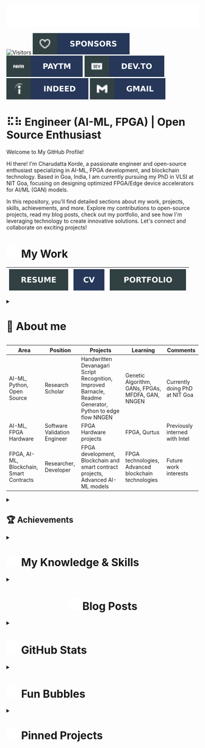 ![SVG Banners](assets/svg/profile_banner.svg)

![Visitors](https://api.visitorbadge.io/api/visitors?path=https%3A%2F%2Fgithub.com%2Fcharudatta10&countColor=%23263759)
[![Github-sponsors](assets/svg/sponsors-100000.svg)](https://github.com/sponsors/charudatta10)
[![Paytm](assets/svg/paytm-100000.svg)](assets/images/pay4.jpeg)
[![Dev.to](assets/svg/devto.svg)](https://dev.to/charudatta10)
[![indeed](assets/svg/indeed-100000.svg)](https://profile.indeed.com/p/charudattak-h04r448)
[![Gmail](assets/svg/gmail-100000.svg)](mailto:152109007c@gmail.com)
<!-- [![indeed](assets/svg/indeed-100000.svg)](https://profile.indeed.com/p/charudattak-h04r448)
[![Gmail](assets/svg/gmail-100000.svg)](mailto:152109007c@gmail.com) -->

# ⠯⠷ Engineer (AI-ML, FPGA) | Open Source Enthusiast

Welcome to My GitHub Profile!

Hi there! I'm Charudatta Korde, a passionate engineer and open-source enthusiast specializing in AI-ML, FPGA development, and blockchain technology. Based in Goa, India, I am currently pursuing my PhD in VLSI at NIT Goa, focusing on designing optimized FPGA/Edge device accelerators for AI/ML (GAN) models.

In this repository, you'll find detailed sections about my work, projects, skills, achievements, and more. Explore my contributions to open-source projects, read my blog posts, check out my portfolio, and see how I'm leveraging technology to create innovative solutions. Let's connect and collaborate on exciting projects!

# <img src="assets/svg/briefcase-solid.svg" alt="binder folder" width="32" /> My Work

| [![Resume](assets/svg/resume-100000.svg)](src/resume/resume.pdf "download") | [![Curriculum Vitae](assets/svg/cv-100000.svg)](src/cv/cv.pdf "download")  | [![Portfolio](assets/svg/portfolio-100000.svg)](src/portfolio/portfolio.pdf "download") |
| -- | -- | -- |

<details>
<summary> <h1> 🤵 About me </h1> </summary>

🌍  I'm based in Goa, India 403005.

🖥️ See my portfolio at [portfolio](https://charudatta10.github.io/portfolio/).

✉️  You can contact me at Korde.charudatta@gmail.com.

<details>
<summary>🧠  I'm learning: </summary>

⚛ FPGA Technologies: Expanding my knowledge and skills in Field-Programmable Gate Arrays.  

☘ GANs (Generative Adversarial Networks): Exploring advanced AI models and their applications.  

⚘ NNGEN (Neural Network Generation): Working on Python to edge flow for deploying neural networks on edge devices.  

✐ MFDFA (Multifractal Detrended Fluctuation Analysis): Delving into complex data analysis techniques.  

❄ Blockchain and Smart Contracts: Investigating the potential of blockchain technology and smart contracts for various applications.  

</details>

🤝  I'm open to collaborating on Python to edge flow NNGEN, Genetic Algorithm, GANs, FPGAs, MFDFA, and AI ML EDGE on devices.

🎓 I'm pursuing a PhD in VLSI at NIT Goa on the topic "Design optimized FPGA/Edge device accelerators for AI/ML(GAN) models."

🔭 Currently working on FPGA Development, AI and machine learning, Blockchain and Smart Contracts, Python to Edge Flow NNGEN.

🎯 My goal is to advance my expertise and contributions in the areas of FPGA development, AI-ML, and open-source projects.

<details>
<summary>🌱 My key philosophies:  </summary>  

⚡ "Be afraid and do it anyway." 

⚡ "Right now is the only guarantee." 

⚡ "Be a voice. Not an echo."  

⚡ "It will all make sense eventually."  

⚡ "Don’t be afraid to dream big."  

⚡ "Fearlessness is the mother of reinvention."  

</details>

🔥 "You must be the change you wish to see in the world." - Mahatma Gandhi

✨ I’m passionate about leveraging technology to create innovative solutions that have a positive impact on the world.

</details>

<div align="center">

| **Area** | **Position** | **Projects** | **Learning** | **Comments** |
| --- | --- | --- | --- | --- |
| AI-ML, Python, Open Source | Research Scholar | Handwritten Devanagari Script Recognition, Improved Barnacle, Readme Generator, Python to edge flow NNGEN | Genetic Algorithm, GANs, FPGAs, MFDFA, GAN, NNGEN | Currently doing PhD at NIT Goa |
| AI-ML, FPGA Hardware | Software Validation Engineer | FPGA Hardware projects | FPGA, Qurtus | Previously interned with Intel |
| FPGA, AI-ML, Blockchain, Smart Contracts | Researcher, Developer | FPGA development, Blockchain and smart contract projects, Advanced AI-ML models | FPGA technologies, Advanced blockchain technologies | Future work interests |

</div>

<details>
<summary> <h2> 🏆 Achievements  </h2> </summary>

➻ Developed an open-source project for recognizing handwritten Devanagari script characters using MATLAB.  

➸ Created a Python script for cleanup tasks.  

➳ Built a tool to generate README files for GitHub repositories.  

➼ Customized Neovim to function like an IDE with fast startup times.  

➨ Participated in a poster competition presenting research work.  

➤ Participated in a state-level chess competition.  

<div align="center">
  <img src="assets/images/banner1.jpeg" alt="Charudatta" width="120" height="120"/> 
  <img src="assets/images/banner3.jpg" alt="Charudatta" width="120" height="120"/>
  <img src="assets/images/banner2.jpeg" alt="Charudatta" width="120" height="120"/>
  <img src="assets/images/banner4.jpg" alt="Charudatta" width="120" height="120"/>
</div>
</details>

<details>
<summary> <h1> <img src="assets/svg/kitchen-set-solid.svg" alt="binder folder" width="32" /> My Knowledge & Skills  </h1> </summary>
<div align="center">

![My Skills](assets/svg/icons.svg)

`Verilog` `FPGA` `Phi-3:7B` `Gemma-2:2B` `Mistral` `Ollama` `Crewai` `Langchain` `Blockchain`

![Orca](assets/svg/Orca-100000.svg) ![LAMMA](assets/svg/LAMMA-100000.svg) ![Stable diffusion](assets/svg/Stable_diffusion-100000.svg) ![Mistral](assets/svg/Mistral-100000.svg) ![Gimp](assets/svg/Gimp-657D8B.svg) ![Inkscape](assets/svg/Inkscape-e0e0e0.svg)

</div>
</details>

<!-- BLOG-POST-LIST -->

<details><summary> <h1 align="center" >  <img src="assets/svg/blog-solid.svg" alt="binder folder" width="32" />  Blog Posts </h1> </summary>

<img align="right" src="assets/images/blog1.jpeg" alt="Charudatta" width="180" height="180"/>

- [exploring the legendary dollop repository an svg generator](https://dev.to/charudatta10/exploring-the-legendary-dollop-repository-an-svg-generator-4388)
- [Organization schemes for note taking](https://dev.to/charudatta10/organization-schemes-for-note-taking-j18)
- [VS Code for Note-Taking](https://dev.to/charudatta10/vs-code-for-note-taking-324b)
- [Improved-Barnacle repository: (The Cleanup Python Script)](https://dev.to/charudatta10/improved-barnacle-repository-the-cleanup-python-script-172d)
- [Vscode setup with Foam and Logseq for Digital Note Taking](https://dev.to/charudatta10/vscode-setup-with-foam-and-logseq-for-digital-note-taking-2953)

  <img align="right" src="assets/images/blog2.jpeg" alt="Charudatta" width="180" height="180"/>
  
- [Collaborative Note-Taking with AI: Tools that Facilitate Teamwork and Knowledge Sharing](https://dev.to/charudatta10/collaborative-note-taking-with-ai-tools-that-facilitate-teamwork-and-knowledge-sharing-2i3p)
- [Visual Note-Taking Apps: Unleashing Creativity with AI-Driven Mind Maps and Doodles](https://dev.to/charudatta10/visual-note-taking-apps-unleashing-creativity-with-ai-driven-mind-maps-and-doodles-hfp)
- [Introduction to Digital Note-Taking: A Beginner's Guide](https://dev.to/charudatta10/introduction-to-digital-note-taking-a-beginners-guide-9p2)
- [Why Obsidian Falls Short as a Note-Taking Tool](https://dev.to/charudatta10/why-obsidian-falls-short-as-a-note-taking-tool-3ef2)
- [Customizing AI Prompts for Note-Taking: Tips for Tailoring Your AI-Generated Prompts](https://charudatta10.github.io/myblog/blog/index.html)

</details>

<!--- -- GitHub Stats --------->
<details>

<summary> <h1> <img src="assets/svg/github-alt-brands-solid.svg" alt="binder folder" width="32" /> GitHub Stats </h1> </summary>
<!----- Activity Graph ------>

![Charudatta's github activity graph](https://github-readme-activity-graph.vercel.app/graph?username=charudatta10&theme=onedark)

| ![Charudatta Korde trophies](https://github-profile-trophy.vercel.app/?username=charudatta10&row=2&column=3&theme=onedark)| ![Charudatta Korde readme status](https://github-readme-stats.vercel.app/api?username=charudatta10&locale=en&theme=onedark&include_all_commits=true&rank_icon=github) |
| -- | -- |
| ![Charudatta Korde languages used](https://github-readme-stats.vercel.app/api/top-langs?username=charudatta10&show_icons=true&locale=en&layout=compact&theme=onedark) | ![Charudatta Korde GitHub Streak](https://github-readme-streak-stats.herokuapp.com/?user=charudatta10&theme=onedark&border_radius=10) |


| ![GitHub WidgetBox](https://github-widgetbox.vercel.app/api/profile?username=charudatta10&data=followers,repositories,stars,commits&theme=onedark) | ![Moon.svg](https://moon-svg.minung.dev/moon.svg?theme=basic) |
|  - | - |

</details>

<!--- Fun Section ------------>

<details>
<summary> <h1> <img src="assets/svg/soap-solid.svg" alt="binder folder" width="32" /> Fun Bubbles </h1> </summary>
 
| ![Jokes Card](https://readme-jokes.vercel.app/api) | [![Readme Quotes](https://quotes-github-readme.vercel.app/api?type=horizontal&theme=dark)](https://github.com/piyushsuthar/github-readme-quotes) |
| - | - |

![Typing SVG](https://readme-typing-svg.demolab.com?font=Fira+Code&pause=1000&center=true&vCenter=true&random=true&width=1920&lines=%E2%80%9CBe+afraid+and+do+it+anyway.%E2%80%9D+%E2%80%93+Anonymous;%E2%80%9CRight+now+is+the+only+guarantee.%E2%80%9D+%E2%80%93+Jay+Long;%E2%80%9CBe+a+voice.+Not+an+echo.%E2%80%9D+%E2%80%93+Anonymous;%E2%80%9CIt+will+all+make+sense+eventually.%E2%80%9D+%E2%80%93+Anonymous;%E2%80%9CDon%E2%80%99t+be+afraid+to+dream+big.%E2%80%9D+%E2%80%93+Anonymous;%E2%80%9CFearlessness+is+the+mother+of+reinvention.%E2%80%9D+%E2%80%93+Arianna+Huffington)

</details>

<!--- -- Projects Section ------------>

<details>
<summary> <h1> <img src="assets/svg/diagram-project-solid.svg" alt="binder folder" width="32" /> Pinned Projects  </h1> </summary>

- [`download-cleaner`](https://github.com/charudatta10/download-cleaner): Organizes the download folder by moving files by extension.
- [`web3-tools`](https://github.com/charudatta10/web3-tools): Web3 technology tools aggregator project.
- [`project-manager`](https://github.com/charudatta10/project-manager): One solution to all your project management tasks. 
- [`template-project`](template-project): Create boilerplate for your project.

</details>
